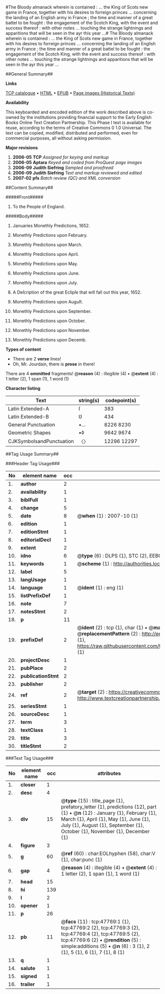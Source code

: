 #The Bloody almanack wherein is contained : ... the King of Scots new game in France, together with his desires to forreign princes ... concerning the landing of an English army in France ; the time and manner of a great battel to be fought : the engagement of the Scotch King, with the event and success thereof : with other notes ... touching the strange lightnings and apparitions that will be seen in the ayr this year ...#
The Bloody almanack wherein is contained : ... the King of Scots new game in France, together with his desires to forreign princes ... concerning the landing of an English army in France ; the time and manner of a great battel to be fought : the engagement of the Scotch King, with the event and success thereof : with other notes ... touching the strange lightnings and apparitions that will be seen in the ayr this year ...

##General Summary##

**Links**

[TCP catalogue](http://www.ota.ox.ac.uk/tcp/)  • 
[HTML](http://tei.it.ox.ac.uk/tcp/Texts-HTML/free/A24/A24401.html)  • 
[EPUB](http://tei.it.ox.ac.uk/tcp/Texts-EPUB/free/A24/A24401.epub) • 
[Page images (Historical Texts)](https://data.historicaltexts.jisc.ac.uk/view?pubId=eebo-11466972e&pageId=eebo-11466972e-47769-1)

**Availability**

This keyboarded and encoded edition of the
	       work described above is co-owned by the institutions
	       providing financial support to the Early English Books
	       Online Text Creation Partnership. This Phase I text is
	       available for reuse, according to the terms of Creative
	       Commons 0 1.0 Universal. The text can be copied,
	       modified, distributed and performed, even for
	       commercial purposes, all without asking permission.

**Major revisions**

1. __2006-05__ __TCP__ *Assigned for keying and markup*
1. __2006-05__ __Aptara__ *Keyed and coded from ProQuest page images*
1. __2006-09__ __Judith Siefring__ *Sampled and proofread*
1. __2006-09__ __Judith Siefring__ *Text and markup reviewed and edited*
1. __2007-02__ __pfs__ *Batch review (QC) and XML conversion*

##Content Summary##

#####Front#####

1. To the People of England.

#####Body#####

1. Januaries Monethly Predictions, 1652.

1. Monethly Predictions upon February.

1. Monethly Predictions upon March.

1. Monethly Predictions upon April.

1. Monethly Predictions upon May.

1. Monethly Predictions upon June.

1. Monethly Predictions upon July.

1. A Deſcription of the great Eclipſe that will fall out this year, 1652.

1. Monethly Predictions upon Auguſt.

1. Monethly Predictions upon September.

1. Monethly Predictions upon October.

1. Monethly Predictions upon November.

1. Monethly Predictions upon Decemb.

**Types of content**

  * There are 2 **verse** lines!
  * Oh, Mr. Jourdain, there is **prose** in there!

There are 4 **ommitted** fragments! 
 @__reason__ (4) : illegible (4)  •  @__extent__ (4) : 1 letter (2), 1 span (1), 1 word (1)

**Character listing**


|Text|string(s)|codepoint(s)|
|---|---|---|
|Latin Extended-A|ſ|383|
|Latin Extended-B|Ʋ|434|
|General Punctuation|•…|8226 8230|
|Geometric Shapes|▪◊|9642 9674|
|CJKSymbolsandPunctuation|〈〉|12296 12297|

##Tag Usage Summary##

###Header Tag Usage###

|No|element name|occ|attributes|
|---|---|---|---|
|1.|__author__|2||
|2.|__availability__|1||
|3.|__biblFull__|1||
|4.|__change__|5||
|5.|__date__|8| @__when__ (1) : 2007-10 (1)|
|6.|__edition__|1||
|7.|__editionStmt__|1||
|8.|__editorialDecl__|1||
|9.|__extent__|2||
|10.|__idno__|6| @__type__ (6) : DLPS (1), STC (2), EEBO-CITATION (1), OCLC (1), VID (1)|
|11.|__keywords__|1| @__scheme__ (1) : http://authorities.loc.gov/ (1)|
|12.|__label__|5||
|13.|__langUsage__|1||
|14.|__language__|1| @__ident__ (1) : eng (1)|
|15.|__listPrefixDef__|1||
|16.|__note__|7||
|17.|__notesStmt__|2||
|18.|__p__|11||
|19.|__prefixDef__|2| @__ident__ (2) : tcp (1), char (1)  •  @__matchPattern__ (2) : ([0-9\-]+):([0-9IVX]+) (1), (.+) (1)  •  @__replacementPattern__ (2) : http://eebo.chadwyck.com/downloadtiff?vid=$1&page=$2 (1), https://raw.githubusercontent.com/textcreationpartnership/Texts/master/tcpchars.xml#$1 (1)|
|20.|__projectDesc__|1||
|21.|__pubPlace__|2||
|22.|__publicationStmt__|2||
|23.|__publisher__|2||
|24.|__ref__|2| @__target__ (2) : https://creativecommons.org/publicdomain/zero/1.0/ (1), http://www.textcreationpartnership.org/docs/. (1)|
|25.|__seriesStmt__|1||
|26.|__sourceDesc__|1||
|27.|__term__|3||
|28.|__textClass__|1||
|29.|__title__|3||
|30.|__titleStmt__|2||


###Text Tag Usage###

|No|element name|occ|attributes|
|---|---|---|---|
|1.|__closer__|1||
|2.|__desc__|4||
|3.|__div__|15| @__type__ (15) : title_page (1), prefatory_letter (1), predictions (12), part (1)  •  @__n__ (12) : January (1), February (1), March (1), April (1), May (1), June (1), July (1), August (1), September (1), October (1), November (1), December (1)|
|4.|__figure__|3||
|5.|__g__|60| @__ref__ (60) : char:EOLhyphen (58), char:V (1), char:punc (1)|
|6.|__gap__|4| @__reason__ (4) : illegible (4)  •  @__extent__ (4) : 1 letter (2), 1 span (1), 1 word (1)|
|7.|__head__|15||
|8.|__hi__|139||
|9.|__l__|2||
|10.|__opener__|1||
|11.|__p__|26||
|12.|__pb__|11| @__facs__ (11) : tcp:47769:1 (1), tcp:47769:2 (2), tcp:47769:3 (2), tcp:47769:4 (2), tcp:47769:5 (2), tcp:47769:6 (2)  •  @__rendition__ (5) : simple:additions (5)  •  @__n__ (6) : 3 (1), 2 (1), 5 (1), 6 (1), 7 (1), 8 (1)|
|13.|__q__|1||
|14.|__salute__|1||
|15.|__signed__|1||
|16.|__trailer__|1||

